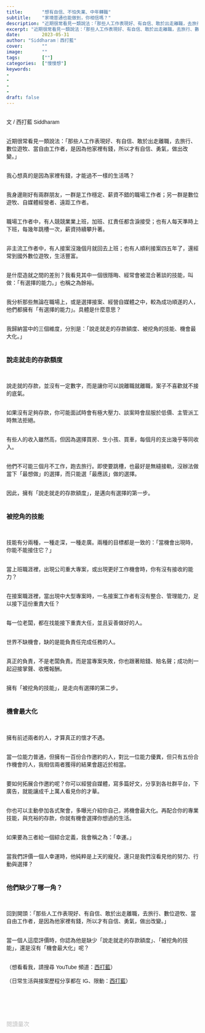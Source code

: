 ```yaml
---
title:       "想有自信、不怕失業、中年轉職"
subtitle:    "家境普通也能做到，你相信嗎？"
description: "近期很常看見一類說法：「那些人工作表現好、有自信、敢於出走離職，去旅行、數位遊牧、當自由工作者，是因為他家裡有錢，所以才有自信、勇氣，做出改變。」..."
excerpt: "近期很常看見一類說法：「那些人工作表現好、有自信、敢於出走離職，去旅行、數位遊牧、當自由工作者，是因為他家裡有錢，所以才有自信、勇氣，做出改變。」..."
date:        2023-05-31
author: "Siddharam｜西打藍"
cover:       ""
image:       ""
tags:        [""]
categories:  ["慢慢想"]
keywords:
- 
- 
- 
- 
draft: false
---
```


<article style="font-family: 'Noto Sans TC', '微軟正黑體', sans-serif; font-weight: 300;">

<br>文 / 西打藍 Siddharam<br><br>

近期很常看見一類說法：「那些人工作表現好、有自信、敢於出走離職，去旅行、數位遊牧、當自由工作者，是因為他家裡有錢，所以才有自信、勇氣，做出改變。」<br><br>

我心想真的是因為家裡有錢，才能過不一樣的生活嗎？<br><br>

我身邊剛好有兩群朋友，一群是工作穩定、薪資不錯的職場工作者；另一群是數位遊牧、自媒體經營者、遠距工作者。<br><br>

職場工作者中，有人競競業業上班，加班、扛責任都含淚接受；也有人每天準時上下班，每幾年跳槽一次，薪資持續攀升著。<br><br>

非主流工作者中，有人接案沒幾個月就回去上班；也有人順利接案四五年了，還經常到國外數位遊牧，生活豐富。<br><br>

是什麼造就之間的差別？我看見其中一個很隱晦、經常會被混合著談的技能，叫做：「有選擇的能力。」也稱之為餘裕。<br><br>

我分析那些無論在職場上，或是選擇接案、經營自媒體之中，較為成功順遂的人，他們都擁有「有選擇的能力」。具體是什麼意思？<br><br>

我歸納當中的三個維度，分別是：「說走就走的存款額度、被挖角的技能、機會最大化。」<br><br>


<h3 class="article-h1-color">說走就走的存款額度</h3><br>

說走就的存款，並沒有一定數字，而是讓你可以說離職就離職，案子不喜歡就不接的底氣。<br><br>

如果沒有足夠存款，你可能面試時會有極大壓力、談案時會屈服於低價、主管派工時無法拒絕。<br><br>

有些人的收入雖然高，但因為選擇買房、生小孩、買車，每個月的支出幾乎等同收入。<br><br>

他們不可能三個月不工作，跑去旅行。即使要跳槽，也最好是無縫接軌，沒辦法做當下「最想做」的選擇，而只能選「最應該」做的選擇。<br><br>

因此，擁有「說走就走的存款額度」，是邁向有選擇的第一步。<br><br>


<h3 class="article-h1-color">被挖角的技能</h3><br>

技能有分兩種，一種走深，一種走廣。兩種的目標都是一致的：「當機會出現時，你能不能接住它？」<br><br>

當上班職涯裡，出現公司重大專案，或出現更好工作機會時，你有沒有接收的能力？<br><br>

在接案職涯裡，當出現中大型專案時，一名接案工作者有沒有整合、管理能力，足以接下這份重責大任？<br><br>

每一位老闆，都在找能接下重責大任，並且妥善做好的人。<br><br>

世界不缺機會，缺的是能負責任完成任務的人。<br><br>

真正的負責，不是老闆負責。而是當專案失敗，你也跟著賠錢、賠名聲；成功則一起迎接掌聲、收穫報酬。<br><br>

擁有「被挖角的技能」，是走向有選擇的第二步。<br><br>


<h3 class="article-h1-color">機會最大化</h3><br>

擁有前述兩者的人，才算真正的懷才不遇。<br><br>

當一位能力普通，但擁有一百份合作邀約的人，對比一位能力優異，但只有五份合作機會的人，我相信兩者獲得的結果會趨近於相當。<br><br>

要如何拓展合作邀約呢？你可以經營自媒體，寫多篇好文，分享到各社群平台，下廣告，就能讓成千上萬人看見你的才華。<br><br>

你也可以主動參加各式聚會，多曝光介紹你自己，將機會最大化。再配合你的專業技能，與充裕的存款，你就有機會選擇你想過的生活。<br><br>

如果要為三者給一個綜合定義，我會稱之為：「幸運。」<br><br>

當我們評價一個人幸運時，他純粹是上天的寵兒，還只是我們沒看見他的努力、行動與選擇？<br><br>


<h3 class="article-h1-color">他們缺少了哪一角？</h3><br>

回到開頭：「那些人工作表現好、有自信、敢於出走離職，去旅行、數位遊牧、當自由工作者，是因為他家裡有錢，所以才有自信、勇氣，做出改變。」<br><br>

當一個人這麼評價時，你認為他是缺少「說走就走的存款額度」、「被挖角的技能」，還是沒有「機會最大化」呢？<br><br>




（想看看我，請搜尋 YouTube 頻道：<a href="https://www.youtube.com/@siddblue" target="_blank">西打藍</a>）<br><br>
（日常生活與接案歷程分享都在 IG、限動：<a href="https://www.instagram.com/sidd.blue/" target="_blank">西打藍</a>）<br><br>

<!-- <h3 class="article-h1-color"></h3><br> -->

<br><br><br>

</article>

<div style="color: #bfbfbf; font-size: 15px;" id="busuanzi_container_page_pv">
  閱讀量<span id="busuanzi_value_page_pv"></span>次
</div>

<script src="../../js/post.js"></script>
